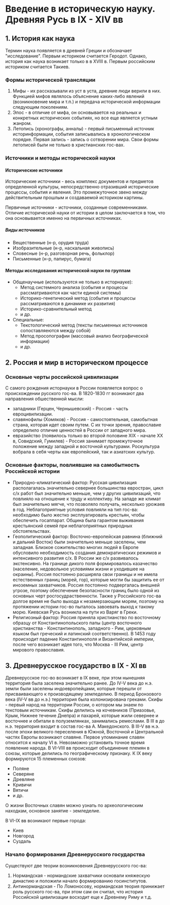 # Введение в историческую науку. Древняя Русь в IX - XIV вв
## 1. История как наука
Термин наука появляется в древней Греции и обозначает "исследование". Первым историком считается Геродот. Однако, история как наука возникает только в в XVIII в.
Первым российским историком считается Такиев.

### Формы исторической трансляции
1. Мифы - их рассказывали из уст в уста, древние люди верили в них. Функцией мифов являлось объяснение каких-либо явлений (возникновение мира и т.п.) и передача исторической информации следующим поколениям.
2. Эпос - в отличие от мифа, он основывается на реальных и конкретных исторических событиях, но все еще является устным жанром.
3. Летопись (хронографы, анналы) - первый письменный источник историнформации, события записывались в хронологическом порядке. Первая запись - запись о сотворении мира. Свои формы летописей были не только в христианских гос-вах.

### Источники и методы исторической науки
#### Исторические источники
Исторические источники - весь комплекс документов и предметов определенной культуры, непосредственно отразивший исторические процессы, события и явления. Это промежуточное звено между действительным прошлым и создаваемой историком картины.

Первичные источники - источники, созданные современниками. Отличие исторической науки от истории в целом заключается в том, что она основывается именно на первичных источниках.

##### Виды источников
- Вещественные (н-р, орудия труда)
- Изобразительные (н-р, наскальная живопись)
- Словесные (н-р, разговорная речь, фольклор)
- Письменные (н-р, папирус, бумага)

#### Методы исследования исторической науки по группам
- Общенаучные (используются не только в исторнауке):
	- Метод системного анализа (события и процессы рассматриваются как части единой системы)
	- Историко-генетический метод (события и процессы рассматриваются в динамике их развития)
	- Историко-сравнительный метод
	- и др.
- Специальные:
	- Текстологический метод (тексты письменных источников сопоставляеются между собой)
	- Метод просопографии (массовый анализ биографической информации)
	- и др.
## 2. Россия и мир в историческом процессе
### Основные черты российской цивилизации
С самого рождения исторнауки в России появляется вопрос о происхождении русского гос-ва. В 1820-1830 гг возникают два направления обшественной мысли:
- западники (Герцен, Чернышевский) - Россия - часть евроцивилизации.
- славянофилы (Хомяков) - Россия - самостоятельная, самобытная страна, которая идет своим путем. С их точки зрения, православие определило отличие ценностей в России от западного мира.
- евразийство (появилось только во второй половине XIX - начале XX в, Совидский, Гумилев) - Россия занимает промежуточное положение между западной и восточной культурами. Роскультура вобрала в себя черты как европейский, так и азиатских культур.

### Основные факторы, повлиявшие на самобытность Российской истории
- Природно-климатический фактор: Русская цивилизация располагалась значительно севернее большинства евростран, цикл с/х работ был значительно меньше, чем у других цивилизаций, что повлияло на отношение к труду и коллективу. На западе же климат был значительно мягче, что позволяло получать, несколько урожаев в год. Неблагоприятные условия повлияли на тип гос-ва: необходимо было жестко эксплуатировать крестьян, чтобы обеспечить госаппарат. Община была гарантом выживания крестьянский семей при неблагоприятных природных обстоятельствах.
- Геополитический фактор: Восточно-европейская равнина (ближний и дальний Восток) были значительно меньше заселены, чем западная. Близкое сожительство многих людей в Европе обусловило необходимость создания демократических режимов и интенсивного развития с/х. В России же с/х развивалось экстенсивно. На границе дикого поля формировалось казачество (население, недовольное условиями жизни и уходившее на окраины). Россия постоянно расширяла свои границы и не имела естественных границ (морей, гор), которые могли бы защитить ее от иноземных захватчиков. Россия постоянно подвергалась внешней угрозе, поэтому обеспечение безопасности границ было одной из основных черт росгосудраственности. Также у Российского гос-ва долгое время не было выхода к незамерзающим морям, поэтому на протяжении истории гос-во пыталось завоевать выход к такому морю. Киевская Русь возникла на пути из Варяг в Греки.
- Религиозный фактор: Россия приняла христианство по восточному образцу от Константинопольского папы (центр восточного христианства - Константинополь, западного - Рим, церковным языком был греческий и латинский соответственно). В 1453 году происходит падение Константинополя и Византийской империи, после чего возникает идея того, что Москва - III Рим, центр мирового православия.

## 3. Древнерусское государство в IX - XI вв
Древнерусское гос-во возникает в IX веке, при этом нынешняя территория была заселена значительно ранее. До IV-V века до н.э. земли были заселены индоевропейцами, которые перешли от присваивающего к производящему земледелию. В период Бронзового века (IV-V вв до н.э.) территория была колонизирована греками. Скифы - первый народ на территории России, о котором мы знаем по текстовым источникам. Скифы делились на кочевников (Приазовье, Крым, Нижнее течение Днепра) и пахарей, которые жили севернее и восточнее и обитали в полуземлянках, занимались ремеслами. В III в до н.э. территория входит в состав гос-ва А. Македонского. В III-V вв н.э. после эпохи великого переселения в Южной, Восточной и Центральной частях Европы возникают славяне. Первое упоминание славян относится к началу VI в. Невозможно установить точное время появление народа. В VI-VIII вв происходит объединение племян в союзы, которые делились по географическому признаку. К IX веку формируются 15 племенных союзов:
- Поляне
- Северяне
- Древляне
- Кривичи
- Вятичи
- и др.

О жизни Восточных славян можно узнать по археологическим находкам, основное занятие - земледелие.

В VI-IX вв возникают первые города:
- Киев
- Новгород
- Суздаль

### Начало формирования Древнерусского государства
Существуют две теории возникновения Древнерусского гос-ва:
1. Нормандская - нормандские захватчики основали княжескую династию и положили начало формированию госинститутов.
2. Антинормандская - По Ломоносову, нормандская теория принижает роль русского гос-ва, при этом сам он считал, что история Российской цивилизации восходит еще к Древнему Риму и т.д.
